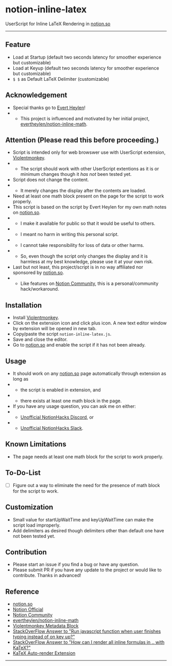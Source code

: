 # notion-inline-latex
UserScript for Inline LaTeX Rendering in [notion.so](notion.so)

---

## Feature
- Load at Startup (default two seconds latency for smoother experience but customizable)
- Load at Keyup (default two seconds latency for smoother experience but customizable)
- `$ $` as Default LaTeX Delimiter (customizable)

## Acknowledgement
- Special thanks go to [Evert Heylen](https://github.com/evertheylen)!
- - This project is influenced and motivated by her initial project, [evertheylen/notion-inline-math](https://github.com/evertheylen/notion-inline-math).

## Attention (Please read this before proceeding.)
- Script is intended only for web browswer use with UserScript extension, [Violentmonkey](https://violentmonkey.github.io/).
- - The script should work with other UserScript extentions as it is or minimum changes though it *has not* been tested yet.
- Script does not change the content.
- - It merely changes the display after the contents are loaded.
- Need at least one math block present on the page for the script to work properly.
- This script is based on the script by Evert Heylen for my own math notes on [notion.so](notion.so).
- - I make it available for public so that it would be useful to others.
- - I meant no harm in writing this personal script.
- - I cannot take responsibility for loss of data or other harms.
- - So, even though the script only changes the display and it is harmless at my best knowledge, please use it at your own risk.
- Last but not least, this project/script is in no way affiliated nor sponsored by [notion.so](notion.so).
- - Like features on [Notion Community](https://www.notion.so/Notion-Community-04f306fbf59a413fae15f42e2a1ab029), this is a personal/community hack/workaround.

## Installation
- Install [Violentmonkey](https://violentmonkey.github.io/).
- Click on the extension icon and click plus icon. A new text editor window by extension will be opened in new tab.
- Copy/paste the script `notion-inline-latex.js`.
- Save and close the editor.
- Go to [notion.so](notion.so) and enable the script if it has not been already.

## Usage
- It should work on any [notion.so](notion.so) page automatically through extension as long as 
- - the script is enabled in extension, and 
- - there exists at least one math block in the page.
- If you have any usage question, you can ask me on either:
- - [Unofficial NotionHacks Discord](https://discordapp.com/invite/2RrqtF9), or
- - [Unofficial NotionHacks Slack](https://notionhacks.slack.com/join/shared_invite/enQtNDk4MTM3NzQ5NjE4LWVjYzg3ODhhYWIzY2I4NTE5ZDJjNmU2OTNlNDFmYzQwZTQ3YzdlMmZiMmZkOTNlYmJhNDUzMmIyZjFmZTEzZTg).

## Known Limitations
- The page needs at least one math block for the script to work properly.

## To-Do-List
- [ ] Figure out a way to eliminate the need for the presence of math block for the script to work.

## Customization
- Small value for startUpWaitTime and keyUpWaitTime can make the script load improperly.
- Add delimiters as desired though delimiters other than default one have not been tested yet.

## Contribution
- Please start an issue if you find a bug or have any question.
- Please submit PR if you have any update to the project or would like to contribute. Thanks in advanced!

## Reference
- [notion.so](notion.so)
- [Notion Official](https://www.notion.so/Notion-Official-83715d7703ee4b8699b5e659a4712dd8)
- [Notion Community](https://www.notion.so/Notion-Community-04f306fbf59a413fae15f42e2a1ab029)
- [evertheylen/notion-inline-math](https://github.com/evertheylen/notion-inline-math)
- [Violentmonkey Metadata Block](https://violentmonkey.github.io/api/metadata-block/)
- [StackOverFlow Answer to "Run javascript function when user finishes typing instead of on key up?"](https://stackoverflow.com/a/4220182)
- [StackOverFlow Answer to "How can I render all inline formulas in $..$ with KaTeX?"](https://stackoverflow.com/a/45301641)
- [KaTeX Auto-render Extension](https://katex.org/docs/autorender.html)

---
